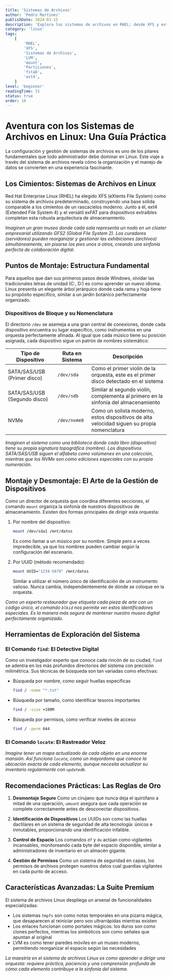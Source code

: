 ```yaml
---
title: 'Sistemas de Archivos'
author: 'Pedro Martinez'
publishDate: 2024-01-15
description: 'Explora los sistemas de archivos en RHEL: desde XFS y ext4 hasta LVM, aprende sobre puntos de montaje, gestión de dispositivos y mejores prácticas de administración'
category: 'linux'
tags:
    [
        'RHEL',
        'XFS',
        'Sistemas de Archivos',
        'LVM',
        'mount',
        'Particiones',
        'fstab',
        'ext4',
    ]
level: 'beginner'
readingTime: 15
status: true
order: 10
---
```


# Aventura con los Sistemas de Archivos en Linux: Una Guía Práctica

La configuración y gestión de sistemas de archivos es uno de los pilares fundamentales que todo administrador debe dominar en Linux. Este viaje a través del sistema de archivos revela cómo la organización y el manejo de datos se convierten en una experiencia fascinante.

## Los Cimientos: Sistemas de Archivos en Linux

Red Hat Enterprise Linux (RHEL) ha elegido XFS (eXtents File System) como su sistema de archivos predeterminado, construyendo una base sólida comparable a los cimientos de un rascacielos moderno. Junto a él, ext4 (Extended File System 4) y el versátil exFAT para dispositivos extraíbles completan esta robusta arquitectura de almacenamiento.

_Imaginen un gran museo donde cada sala representa un nodo en un clúster empresarial utilizando GFS2 (Global File System 2). Los curadores (servidores) pueden reorganizar y gestionar las exhibiciones (archivos) simultáneamente, sin pisarse los pies unos a otros, creando una sinfonía perfecta de colaboración digital._

## Puntos de Montaje: Estructura Fundamental

Para aquellos que dan sus primeros pasos desde Windows, olvidar las tradicionales letras de unidad (C:, D:) es como aprender un nuevo idioma. Linux presenta un elegante árbol jerárquico donde cada rama y hoja tiene su propósito específico, similar a un jardín botánico perfectamente organizado.

### Dispositivos de Bloque y su Nomenclatura

El directorio `/dev` se asemeja a una gran central de conexiones, donde cada dispositivo encuentra su lugar específico, como instrumentos en una orquesta perfectamente afinada. Al igual que cada músico tiene su posición asignada, cada dispositivo sigue un patrón de nombres sistemático:

| Tipo de Dispositivo          | Ruta en Sistema | Descripción                                                                                 |
| ---------------------------- | --------------- | ------------------------------------------------------------------------------------------- |
| SATA/SAS/USB (Primer disco)  | `/dev/sda`      | Como el primer violín de la orquesta, este es el primer disco detectado en el sistema       |
| SATA/SAS/USB (Segundo disco) | `/dev/sdb`      | Similar al segundo violín, complementa al primero en la sinfonía del almacenamiento         |
| NVMe                         | `/dev/nvme0`    | Como un solista moderno, estos dispositivos de alta velocidad siguen su propia nomenclatura |

_Imaginen el sistema como una biblioteca donde cada libro (dispositivo) tiene su propia signatura topográfica (nombre). Los dispositivos SATA/SAS/USB siguen el alfabeto como volúmenes en una colección, mientras que los NVMe son como ediciones especiales con su propia numeración._

## Montaje y Desmontaje: El Arte de la Gestión de Dispositivos

Como un director de orquesta que coordina diferentes secciones, el comando `mount` organiza la sinfonía de nuestros dispositivos de almacenamiento. Existen dos formas principales de dirigir esta orquesta:

1. Por nombre del dispositivo:

    ```bash
    mount /dev/sda1 /mnt/datos
    ```

    Es como llamar a un músico por su nombre. Simple pero a veces impredecible, ya que los nombres pueden cambiar según la configuración del escenario.

2. Por UUID (método recomendado):
    ```bash
    mount UUID="1234-5678" /mnt/datos
    ```
    Similar a utilizar el número único de identificación de un instrumento valioso. Nunca cambia, independientemente de dónde se coloque en la orquesta.

_Como un experto restaurador que etiqueta cada pieza de arte con un código único, el comando `blkid` nos permite ver estos identificadores especiales. Es la manera más segura de mantener nuestro museo digital perfectamente organizado._

## Herramientas de Exploración del Sistema

### El Comando `find`: El Detective Digital

Como un investigador experto que conoce cada rincón de su ciudad, `find` se adentra en los más profundos directorios del sistema con precisión milimétrica. Sus técnicas de búsqueda son tan variadas como efectivas:

-   Búsqueda por nombre, como seguir huellas específicas
    ```bash
    find / -name "*.txt"
    ```
-   Búsqueda por tamaño, como identificar tesoros importantes
    ```bash
    find / -size +100M
    ```
-   Búsqueda por permisos, como verificar niveles de acceso
    ```bash
    find / -perm 644
    ```

### El Comando `locate`: El Rastreador Veloz

_Imagine tener un mapa actualizado de cada objeto en una enorme mansión. Así funciona `locate`, como un mayordomo que conoce la ubicación exacta de cada elemento, aunque necesita actualizar su inventario regularmente con `updatedb`._

## Recomendaciones Prácticas: Las Reglas de Oro

1. **Desmontaje Seguro**
   Como un cirujano que nunca deja el quirófano a mitad de una operación, `umount` asegura que cada operación se complete correctamente antes de desconectar dispositivos.

2. **Identificación de Dispositivos**
   Los UUIDs son como las huellas dactilares en un sistema de seguridad de alta tecnología: únicos e inmutables, proporcionando una identificación infalible.

3. **Control de Espacio**
   Los comandos `df` y `du` actúan como vigilantes incansables, monitoreando cada byte del espacio disponible, similar a administradores de inventario en un almacén gigante.

4. **Gestión de Permisos**
   Como un sistema de seguridad en capas, los permisos de archivos protegen nuestros datos cual guardias vigilantes en cada punto de acceso.

## Características Avanzadas: La Suite Premium

El sistema de archivos Linux despliega un arsenal de funcionalidades especializadas:

-   Los sistemas `tmpfs` son como notas temporales en una pizarra mágica, que desaparecen al reiniciar pero son ultrarrápidas mientras existen
-   Los enlaces funcionan como portales mágicos: los duros son como clones perfectos, mientras los simbólicos son como señales que apuntan al original
-   LVM es como tener paredes móviles en un museo moderno, permitiendo reorganizar el espacio según las necesidades

_La maestría en el sistema de archivos Linux es como aprender a dirigir una orquesta: requiere práctica, paciencia y una comprensión profunda de cómo cada elemento contribuye a la sinfonía del sistema._
